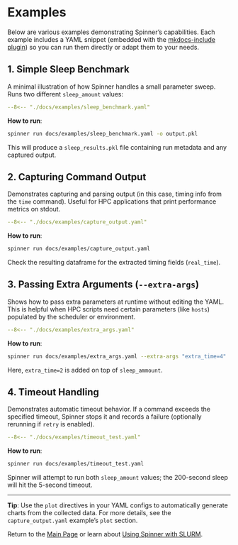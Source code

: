 # Examples

Below are various examples demonstrating Spinner’s capabilities. Each example includes a YAML snippet (embedded with the [mkdocs-include plugin](https://github.com/mondeja/mkdocs-include-markdown-plugin)) so you can run them directly or adapt them to your needs.

## 1. Simple Sleep Benchmark

A minimal illustration of how Spinner handles a small parameter sweep. Runs two different `sleep_amount` values:

```yaml
--8<-- "./docs/examples/sleep_benchmark.yaml"
```

**How to run**:

```bash
spinner run docs/examples/sleep_benchmark.yaml -o output.pkl
```

This will produce a `sleep_results.pkl` file containing run metadata and any captured output.

## 2. Capturing Command Output

Demonstrates capturing and parsing output (in this case, timing info from the `time` command). Useful for HPC applications that print performance metrics on stdout.

```yaml
--8<-- "./docs/examples/capture_output.yaml"
```

**How to run**:

```bash
spinner run docs/examples/capture_output.yaml
```

Check the resulting dataframe for the extracted timing fields (`real_time`).

## 3. Passing Extra Arguments (`--extra-args`)

Shows how to pass extra parameters at runtime without editing the YAML. This is helpful when HPC scripts need certain parameters (like `hosts`) populated by the scheduler or environment.

```yaml
--8<-- "./docs/examples/extra_args.yaml"
```

**How to run**:

```bash
spinner run docs/examples/extra_args.yaml --extra-args "extra_time=4"
```

Here, `extra_time=2` is added on top of `sleep_ammount`.

## 4. Timeout Handling

Demonstrates automatic timeout behavior. If a command exceeds the specified timeout, Spinner stops it and records a failure (optionally rerunning if `retry` is enabled).

```yaml
--8<-- "./docs/examples/timeout_test.yaml"
```

**How to run**:

```bash
spinner run docs/examples/timeout_test.yaml
```

Spinner will attempt to run both `sleep_amount` values; the 200-second sleep will hit the 5-second timeout.

---

**Tip**: Use the `plot` directives in your YAML configs to automatically generate charts from the collected data. For more details, see the `capture_output.yaml` example’s `plot` section.

Return to the [Main Page](index.md) or learn about [Using Spinner with SLURM](slurm.md).
